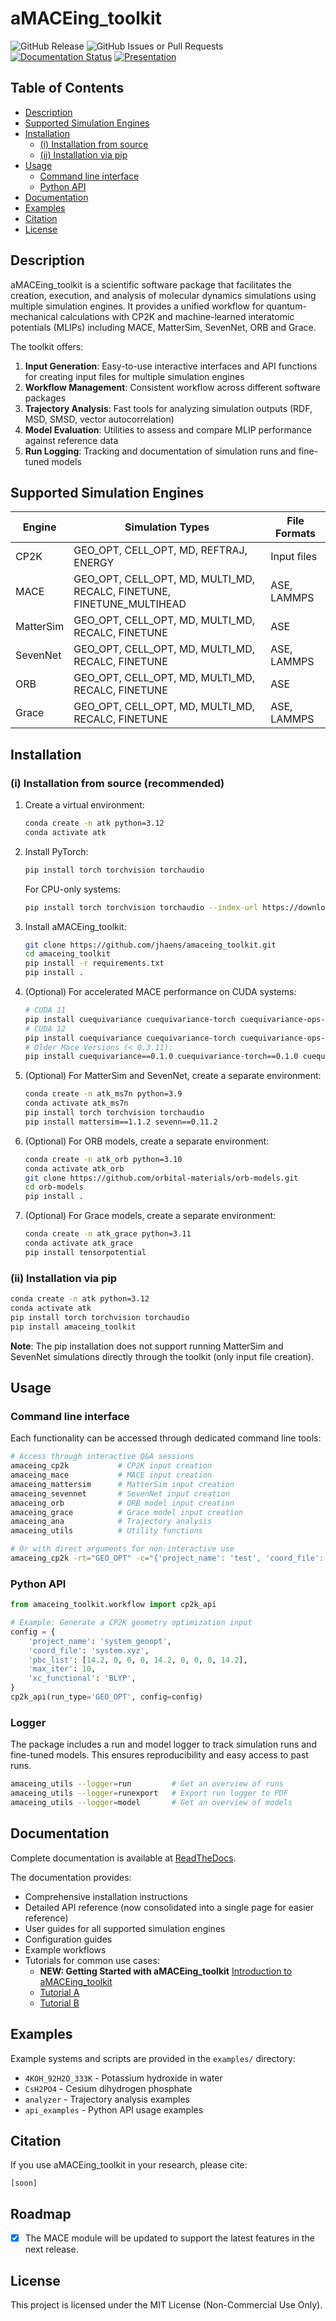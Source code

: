 # aMACEing_toolkit

![GitHub Release](https://img.shields.io/github/v/release/jhaens/amaceing_toolkit)
![GitHub Issues or Pull Requests](https://img.shields.io/github/issues/jhaens/amaceing_toolkit)
[![Documentation Status](https://app.readthedocs.org/projects/amaceing-toolkit/badge/)](https://amaceing-toolkit.readthedocs.io/en/latest/)
[![Presentation](https://img.shields.io/badge/Presentation-PDF-green)](https://cloud.tu-ilmenau.de/s/oYzns2qkKNYLS3L)
<!--- [![arXiv](https://img.shields.io/badge/arXiv-<INDEX>-<COLOR>.svg)](https://arxiv.org/abs/<INDEX>) -->


## Table of Contents
- [Description](#description)
- [Supported Simulation Engines](#supported-simulation-engines)
- [Installation](#installation)
  - [(i) Installation from source](#i-installation-from-source)
  - [(ii) Installation via pip](#ii-installation-via-pip)
- [Usage](#usage)
  - [Command line interface](#command-line-interface)
  - [Python API](#python-api)
- [Documentation](#documentation)
- [Examples](#examples)
- [Citation](#citation)
- [License](#license)


## Description
aMACEing_toolkit is a scientific software package that facilitates the creation, execution, and analysis of molecular dynamics simulations using multiple simulation engines. It provides a unified workflow for quantum-mechanical calculations with CP2K and machine-learned interatomic potentials (MLIPs) including MACE, MatterSim, SevenNet, ORB and Grace.

The toolkit offers:

1. **Input Generation**: Easy-to-use interactive interfaces and API functions for creating input files for multiple simulation engines
2. **Workflow Management**: Consistent workflow across different software packages
3. **Trajectory Analysis**: Fast tools for analyzing simulation outputs (RDF, MSD, SMSD, vector autocorrelation)
4. **Model Evaluation**: Utilities to assess and compare MLIP performance against reference data
5. **Run Logging**: Tracking and documentation of simulation runs and fine-tuned models

## Supported Simulation Engines

| Engine | Simulation Types | File Formats |
| ------ | --------------- | ----------- |
| CP2K | GEO_OPT, CELL_OPT, MD, REFTRAJ, ENERGY | Input files |
| MACE | GEO_OPT, CELL_OPT, MD, MULTI_MD, RECALC, FINETUNE, FINETUNE_MULTIHEAD | ASE, LAMMPS |
| MatterSim | GEO_OPT, CELL_OPT, MD, MULTI_MD, RECALC, FINETUNE | ASE |
| SevenNet | GEO_OPT, CELL_OPT, MD, MULTI_MD, RECALC, FINETUNE | ASE, LAMMPS |
| ORB | GEO_OPT, CELL_OPT, MD, MULTI_MD, RECALC, FINETUNE | ASE |
| Grace | GEO_OPT, CELL_OPT, MD, MULTI_MD, RECALC, FINETUNE | ASE, LAMMPS |

## Installation


### (i) Installation from source (recommended)

1. Create a virtual environment:
   ```bash
   conda create -n atk python=3.12
   conda activate atk
   ```

2. Install PyTorch:
   ```bash
   pip install torch torchvision torchaudio
   ```
   For CPU-only systems:
   ```bash
   pip install torch torchvision torchaudio --index-url https://download.pytorch.org/whl/cpu
   ```

3. Install aMACEing_toolkit:
   ```bash
   git clone https://github.com/jhaens/amaceing_toolkit.git
   cd amaceing_toolkit
   pip install -r requirements.txt
   pip install .
   ```

4. (Optional) For accelerated MACE performance on CUDA systems:
   ```bash
   # CUDA 11
   pip install cuequivariance cuequivariance-torch cuequivariance-ops-torch-cu11
   # CUDA 12
   pip install cuequivariance cuequivariance-torch cuequivariance-ops-torch-cu12
   # Older Mace Versions (< 0.3.11):
   pip install cuequivariance==0.1.0 cuequivariance-torch==0.1.0 cuequivariance-ops-torch-cu12==0.1.0
   ```

5. (Optional) For MatterSim and SevenNet, create a separate environment:
   ```bash
   conda create -n atk_ms7n python=3.9
   conda activate atk_ms7n
   pip install torch torchvision torchaudio
   pip install mattersim==1.1.2 sevenn==0.11.2
   ```

6. (Optional) For ORB models, create a separate environment:
   ```bash
   conda create -n atk_orb python=3.10
   conda activate atk_orb
   git clone https://github.com/orbital-materials/orb-models.git
   cd orb-models
   pip install .
   ```

7. (Optional) For Grace models, create a separate environment:
   ```bash
   conda create -n atk_grace python=3.11
   conda activate atk_grace
   pip install tensorpotential
   ```

### (ii) Installation via pip

```bash
conda create -n atk python=3.12
conda activate atk
pip install torch torchvision torchaudio
pip install amaceing_toolkit
```

**Note**: The pip installation does not support running MatterSim and SevenNet simulations directly through the toolkit (only input file creation).

## Usage

### Command line interface

Each functionality can be accessed through dedicated command line tools:

```bash
# Access through interactive Q&A sessions
amaceing_cp2k           # CP2K input creation
amaceing_mace           # MACE input creation
amaceing_mattersim      # MatterSim input creation
amaceing_sevennet       # SevenNet input creation
amaceing_orb            # ORB model input creation
amaceing_grace          # Grace model input creation
amaceing_ana            # Trajectory analysis
amaceing_utils          # Utility functions

# Or with direct arguments for non-interactive use
amaceing_cp2k -rt="GEO_OPT" -c="{'project_name': 'test', 'coord_file': 'system.xyz', 'pbc_list': [10 0 0 0 10 0 0 0 10]}"
```

### Python API

```python
from amaceing_toolkit.workflow import cp2k_api

# Example: Generate a CP2K geometry optimization input
config = {
    'project_name': 'system_geoopt',
    'coord_file': 'system.xyz',
    'pbc_list': [14.2, 0, 0, 0, 14.2, 0, 0, 0, 14.2],
    'max_iter': 10,
    'xc_functional': 'BLYP',
}
cp2k_api(run_type='GEO_OPT', config=config)
```

### Logger
The package includes a run and model logger to track simulation runs and fine-tuned models. This ensures reproducibility and easy access to past runs. 

```bash
amaceing_utils --logger=run         # Get an overview of runs
amaceing_utils --logger=runexport   # Export run logger to PDF
amaceing_utils --logger=model       # Get an overview of models
```

## Documentation

Complete documentation is available at [ReadTheDocs](https://amaceing-toolkit.readthedocs.io/en/latest/).

The documentation provides:
- Comprehensive installation instructions
- Detailed API reference (now consolidated into a single page for easier reference)
- User guides for all supported simulation engines
- Configuration guides
- Example workflows
- Tutorials for common use cases: 
  - **NEW: Getting Started with aMACEing_toolkit** [Introduction to aMACEing_toolkit](https://colab.research.google.com/drive/1brd82x-yWesVKbeUJTC6kR8wx2YIYSKG?usp=sharing)
  - [Tutorial A](https://colab.research.google.com/drive/17sz84cj8PTPJPxAjs4IHuFamNq2g5mBM?usp=sharing)
  - [Tutorial B](https://colab.research.google.com/drive/1laGokzPIKxsPjj3GXn383Cu22Fq_ihb2?usp=sharing)


## Examples

Example systems and scripts are provided in the `examples/` directory:
- `4KOH_92H2O_333K` - Potassium hydroxide in water
- `CsH2PO4` - Cesium dihydrogen phosphate
- `analyzer` - Trajectory analysis examples
- `api_examples` - Python API usage examples

## Citation

If you use aMACEing_toolkit in your research, please cite:

```
[soon]
```

## Roadmap

- [x] The MACE module will be updated to support the latest features in the next release.

## License

This project is licensed under the MIT License (Non-Commercial Use Only).
